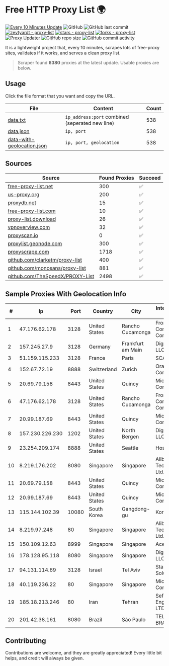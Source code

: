 
# Free HTTP Proxy List 🌍

[![Every 10 Minutes Update](https://github.com/mertguvencli/http-proxy-list/actions/workflows/main.yml/badge.svg?branch=main)](https://github.com/mertguvencli/http-proxy-list/actions/workflows/main.yml)
![GitHub](https://img.shields.io/github/license/mertguvencli/http-proxy-list)
![GitHub last commit](https://img.shields.io/github/last-commit/mertguvencli/http-proxy-list)
[![zevtyardt - proxy-list](https://img.shields.io/static/v1?label=zevtyardt&message=proxy-list&color=blue&logo=github)](https://github.com/zevtyardt/proxy-list "Go to GitHub repo")
[![stars - proxy-list](https://img.shields.io/github/stars/zevtyardt/proxy-list?style=social)](https://github.com/zevtyardt/proxy-list)
[![forks - proxy-list](https://img.shields.io/github/forks/zevtyardt/proxy-list?style=social)](https://github.com/zevtyardt/proxy-list)
[![Proxy Updater](https://github.com/zevtyardt/proxy-list/workflows/Proxy%20Updater/badge.svg)](https://github.com/zevtyardt/proxy-list/actions?query=workflow:"Proxy+Updater")
![GitHub repo size](https://img.shields.io/github/repo-size/zevtyardt/proxy-list)
[![GitHub commit activity](https://img.shields.io/github/commit-activity/m/zevtyardt/proxy-list?logo=commits)](https://github.com/zevtyardt/proxy-list/commits/main)

It is a lightweight project that, every 10 minutes, scrapes lots of free-proxy sites, validates if it works, and serves a clean proxy list.

> Scraper found **6380** proxies at the latest update. Usable proxies are below.

## Usage

Click the file format that you want and copy the URL.

|File|Content|Count|
|----|-------|-----|
|[data.txt](https://raw.githubusercontent.com/mertguvencli/http-proxy-list/main/proxy-list/data.txt)|`ip_address:port` combined (seperated new line)|538|
|[data.json](https://raw.githubusercontent.com/mertguvencli/http-proxy-list/main/proxy-list/data.json)|`ip, port`|538|
|[data-with-geolocation.json](https://raw.githubusercontent.com/mertguvencli/http-proxy-list/main/proxy-list/data-with-geolocation.json)|`ip, port, geolocation`|538|

## Sources

|Source|Found Proxies|Succeed|
|------|-------------|-------|
|[free-proxy-list.net](https://free-proxy-list.net)|300|✅|
|[us-proxy.org](https://www.us-proxy.org)|200|✅|
|[proxydb.net](http://proxydb.net)|15|✅|
|[free-proxy-list.com](https://free-proxy-list.com/?page=&port=&type%5B%5D=http&type%5B%5D=https&up_time=0&search=Search)|10|✅|
|[proxy-list.download](https://www.proxy-list.download/HTTP)|26|✅|
|[vpnoverview.com](https://vpnoverview.com/privacy/anonymous-browsing/free-proxy-servers)|32|✅|
|[proxyscan.io](https://www.proxyscan.io)|0|✅|
|[proxylist.geonode.com](https://proxylist.geonode.com/api/proxy-list?limit=300&page=1&sort_by=lastChecked&sort_type=desc&protocols=http,https)|300|✅|
|[proxyscrape.com](https://api.proxyscrape.com/v2/?request=displayproxies&protocol=http&timeout=10000&country=all&ssl=all&anonymity=all)|1718|✅|
|[github.com/clarketm/proxy-list](https://raw.githubusercontent.com/clarketm/proxy-list/master/proxy-list-raw.txt)|400|✅|
|[github.com/monosans/proxy-list](https://raw.githubusercontent.com/monosans/proxy-list/main/proxies/http.txt)|881|✅|
|[github.com/TheSpeedX/PROXY-List](https://raw.githubusercontent.com/TheSpeedX/PROXY-List/master/http.txt)|2498|✅|


## Sample Proxies With Geolocation Info

|#|Ip|Port|Country|City|Internet Service Provider|
|-|--|----|-------|----|-------------------------|
|1|47.176.62.178|3128|United States|Rancho Cucamonga|Frontier Communications Corporation|
|2|157.245.27.9|3128|Germany|Frankfurt am Main|DigitalOcean, LLC|
|3|51.159.115.233|3128|France|Paris|SCALEWAY|
|4|152.67.72.19|8888|Switzerland|Zurich|Oracle Corporation|
|5|20.69.79.158|8443|United States|Quincy|Microsoft Corporation|
|6|47.176.62.178|3128|United States|Rancho Cucamonga|Frontier Communications Corporation|
|7|20.99.187.69|8443|United States|Quincy|Microsoft Corporation|
|8|157.230.226.230|1202|United States|North Bergen|DigitalOcean, LLC|
|9|23.254.209.174|8888|United States|Seattle|Hostwinds LLC.|
|10|8.219.176.202|8080|Singapore|Singapore|Alibaba (US) Technology Co., Ltd.|
|11|20.69.79.158|8443|United States|Quincy|Microsoft Corporation|
|12|20.99.187.69|8443|United States|Quincy|Microsoft Corporation|
|13|115.144.102.39|10080|South Korea|Gangdong-gu|Korea Telecom|
|14|8.219.97.248|80|Singapore|Singapore|Alibaba (US) Technology Co., Ltd.|
|15|150.109.12.63|8999|Singapore|Singapore|Aceville Pte.ltd|
|16|178.128.95.118|8080|Singapore|Singapore|DigitalOcean, LLC|
|17|94.131.114.69|3128|Israel|Tel Aviv|Stark Industries Solutions LTD|
|18|40.119.236.22|80|Singapore|Singapore|Microsoft Corporation|
|19|185.18.213.246|80|Iran|Tehran|Sefroyek Pardaz Engineering Co. LTD|
|20|201.42.38.161|8080|Brazil|São Paulo|TELEFÔNICA BRASIL S.A|



## Contributing

Contributions are welcome, and they are greatly appreciated! Every
little bit helps, and credit will always be given.

